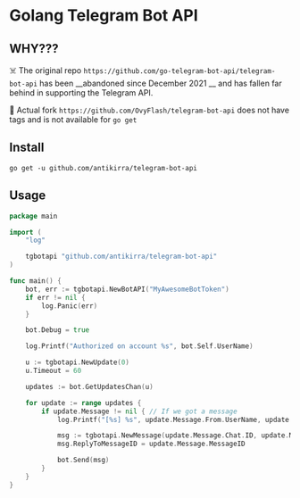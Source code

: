 # Golang Telegram Bot API

## WHY???

☠️ The original repo `https://github.com/go-telegram-bot-api/telegram-bot-api` has been __abandoned since December 2021
__ and has fallen far behind in supporting the Telegram API.

🥴 Actual fork `https://github.com/OvyFlash/telegram-bot-api` does not have tags and is not available for `go get`

## Install

```console
go get -u github.com/antikirra/telegram-bot-api
```

## Usage

```go
package main

import (
	"log"

	tgbotapi "github.com/antikirra/telegram-bot-api"
)

func main() {
	bot, err := tgbotapi.NewBotAPI("MyAwesomeBotToken")
	if err != nil {
		log.Panic(err)
	}

	bot.Debug = true

	log.Printf("Authorized on account %s", bot.Self.UserName)

	u := tgbotapi.NewUpdate(0)
	u.Timeout = 60

	updates := bot.GetUpdatesChan(u)

	for update := range updates {
		if update.Message != nil { // If we got a message
			log.Printf("[%s] %s", update.Message.From.UserName, update.Message.Text)

			msg := tgbotapi.NewMessage(update.Message.Chat.ID, update.Message.Text)
			msg.ReplyToMessageID = update.Message.MessageID

			bot.Send(msg)
		}
	}
}
```